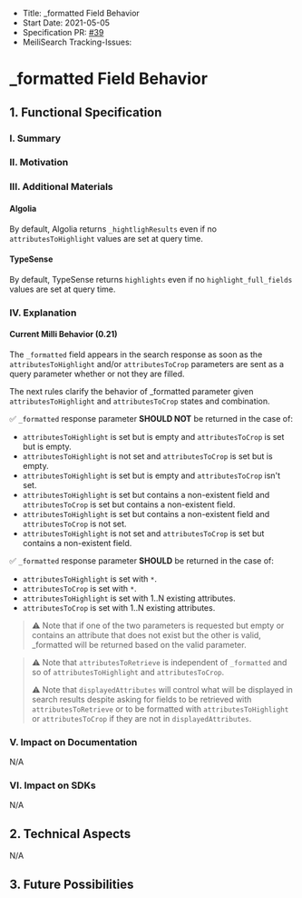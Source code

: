 - Title: _formatted Field Behavior
- Start Date: 2021-05-05
- Specification PR: [#39](https://github.com/meilisearch/specifications/pull/39)
- MeiliSearch Tracking-Issues:

# _formatted Field Behavior

## 1. Functional Specification

### I. Summary

### II. Motivation

### III. Additional Materials

#### Algolia

By default, Algolia returns `_hightlighResults` even if no `attributesToHighlight` values are set at query time.

#### TypeSense

By default, TypeSense returns `highlights` even if no `highlight_full_fields` values are set at query time.

### IV. Explanation

#### Current Milli Behavior (0.21)

The `_formatted` field appears in the search response as soon as the `attributesToHighlight` and/or `attributesToCrop` parameters are sent as a query parameter whether or not they are filled.

The next rules clarify the behavior of _formatted parameter given `attributesToHighlight` and `attributesToCrop` states and combination.

✅  `_formatted` response parameter **SHOULD NOT** be returned in the case of:

- `attributesToHighlight` is set but is empty and `attributesToCrop` is set but is empty.
- `attributesToHighlight` is not set and `attributesToCrop` is set but is empty.
- `attributesToHighlight` is set but is empty and `attributesToCrop` isn't set.
- `attributesToHighlight` is set but contains a non-existent field and `attributesToCrop` is set but contains a non-existent field.
- `attributesToHighlight` is set but contains a non-existent field and `attributesToCrop` is not set.
- `attributesToHighlight` is not set and `attributesToCrop` is set but contains a non-existent field.

✅ `_formatted` response parameter **SHOULD** be returned in the case of:

- `attributesToHighlight` is set with `*`.
- `attributesToCrop` is set with `*`.
- `attributesToHighlight` is set with 1..N existing attributes.
- `attributesToCrop` is set with 1..N existing attributes.

> ⚠️ Note that if one of the two parameters is requested but empty or contains an attribute that does not exist but the other is valid, _formatted will be returned based on the valid parameter.

> ⚠️ Note that `attributesToRetrieve` is independent of `_formatted` and so of `attributesToHighlight` and `attributesToCrop`.
>
> ⚠️ Note that `displayedAttributes` will control what will be displayed in search results despite asking for fields to be retrieved with `attributesToRetrieve` or to be formatted with `attributesToHighlight` or `attributesToCrop` if they are not in `displayedAttributes`.

### V. Impact on Documentation
N/A

### VI. Impact on SDKs
N/A

## 2. Technical Aspects
N/A

## 3. Future Possibilities